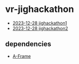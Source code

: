 # vr-jighackathon
 
- [2023-12-28 jighackathon1](https://jigintern.github.io/vr-jighackathon/jighackathon1.html)
- [2023-12-28 jighackathon2](https://jigintern.github.io/vr-jighackathon/jighackathon2.html)

## dependencies

- [A-Frame](https://a-frame.io/)
